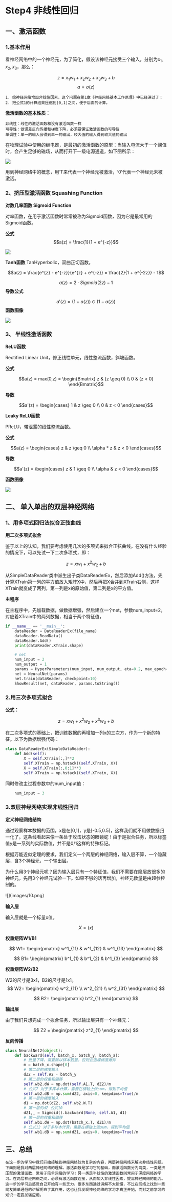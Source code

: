 # Step4 非线性回归
## 一、激活函数
### 1.基本作用

看神经网络中的一个神经元，为了简化，假设该神经元接受三个输入，分别为$x_1, x_2, x_3$，那么：

$$z=x_1 w_1 + x_2 w_2 + x_3 w_3 +b \tag{1}$$
$$a = \sigma(z) \tag{2}$$

    1. 给神经网络增加非线性因素，这个问题在第1章《神经网络基本工作原理》中已经讲过了；
    2. 把公式1的计算结果压缩到[0,1]之间，便于后面的计算。

**激活函数的基本性质：**

    非线性：线性的激活函数和没有激活函数一样
    可导性：做误差反向传播和梯度下降，必须要保证激活函数的可导性
    单调性：单一的输入会得到单一的输出，较大值的输入得到较大值的输出

在物理试验中使用的继电器，是最初的激活函数的原型：当输入电流大于一个阈值时，会产生足够的磁场，从而打开下一级电源通道，如下图所示：

![](images/6.png)

用到神经网络中的概念，用‘1’来代表一个神经元被激活，‘0’代表一个神经元未被激活。
### 2、挤压型激活函数 Squashing Function
**对数几率函数 Sigmoid Function**

对率函数，在用于激活函数时常常被称为Sigmoid函数，因为它是最常用的Sigmoid函数。

**公式**
$$a(z) = \frac{1}{1 + e^{-z}}$$


![](images/7.png)

**Tanh函数**
TanHyperbolic，双曲正切函数。

$$a(z) = \frac{e^{z} - e^{-z}}{e^{z} + e^{-z}} = \frac{2}{1 + e^{-2z}} - 1$$

$$a(z) = 2 \cdot Sigmoid(2z) - 1$$
**导数公式**

$$a'(z) = (1 + a(z)) \odot (1 - a(z))$$
**函数图像**

![](images/8.png)
### 3、 半线性激活函数
**ReLU函数**

Rectified Linear Unit，修正线性单元，线性整流函数，斜坡函数。

**公式**

$$a(z) = max(0,z) = \begin{Bmatrix} 
  z & (z \geq 0) \\ 
  0 & (z < 0) 
\end{Bmatrix}$$

**导数**

$$a'(z) = \begin{cases} 1 & z \geq 0 \\ 0 & z < 0 \end{cases}$$

**Leaky ReLU函数**

PReLU，带泄露的线性整流函数。

**公式**

$$a(z) = \begin{cases} z & z \geq 0 \\ \alpha * z & z < 0 \end{cases}$$

**导数**

$$a'(z) = \begin{cases} z & 1 \geq 0 \\ \alpha & z < 0 \end{cases}$$

**函数图像**

![](images/9.png)

## 二、 单入单出的双层神经网络
### 1、用多项式回归法拟合正弦曲线
**用二次多项式拟合**

鉴于以上的认知，我们要考虑使用几次的多项式来拟合正弦曲线。在没有什么经验的情况下，可以先试一下二次多项式，即：

$$z = x w_1 + x^2 w_2 + b \tag{5}$$

从SimpleDataReader类中派生出子类DataReaderEx，然后添加Add()方法，先计算XTrain第一列的平方值放入矩阵X中，然后再把X合并到XTrain右侧，这样XTrain就变成了两列，第一列是x的原始值，第二列是x的平方值。

**主程序**

在主程序中，先加载数据，做数据增强，然后建立一个net，参数num_input=2，对应着XTrain中的两列数据，相当于两个特征值，

```Python
if __name__ == '__main__':
    dataReader = DataReaderEx(file_name)
    dataReader.ReadData()
    dataReader.Add()
    print(dataReader.XTrain.shape)

    # net
    num_input = 2
    num_output = 1
    params = HyperParameters(num_input, num_output, eta=0.2, max_epoch=10000, batch_size=10, eps=0.005, net_type=NetType.Fitting)
    net = NeuralNet(params)
    net.train(dataReader, checkpoint=10)
    ShowResult(net, dataReader, params.toString())
```

### 2.**用三次多项式拟合**

**公式：**

$$z = x w_1 + x^2 w_2 + x^3 w_3 + b \tag{6}$$

在二次多项式的基础上，把训练数据的再增加一列x的三次方，作为一个新的特征。以下为数据增强代码：

```Python
class DataReaderEx(SimpleDataReader):
    def Add(self):
        X = self.XTrain[:,]**2
        self.XTrain = np.hstack((self.XTrain, X))
        X = self.XTrain[:,0:1]**3
        self.XTrain = np.hstack((self.XTrain, X))
```
同时修改主过程参数中的num_input值：

```Python
    num_input = 3
```

### 3.**双层神经网络实现非线性回归**

**定义神经网络结构**

通过观察样本数据的范围，x是在[0,1]，y是[-0.5,0.5]，这样我们就不用做数据归一化了。这条线看起来像一条处于攻击状态的眼镜蛇！由于是拟合任务，所以标签值y是一系列的实际数值，并不是0/1这样的特殊标记。

根据万能近似定理的要求，我们定义一个两层的神经网络，输入层不算，一个隐藏层，含3个神经元，一个输出层。

为什么用3个神经元呢？因为输入层只有一个特征值，我们不需要在隐层放很多的神经元，先用3个神经元试验一下。如果不够的话再增加，神经元数量是由超参控制的。

![](images/10.png）

**输入层**

输入层就是一个标量x值。

$$X = (x)$$

**权重矩阵W1/B1**

$$
W1=
\begin{pmatrix}
w^1_{11} & w^1_{12} & w^1_{13}
\end{pmatrix}
$$

$$
B1=
\begin{pmatrix}
b^1_{1} & b^1_{2} & b^1_{3} 
\end{pmatrix}
$$

**权重矩阵W2/B2**

W2的尺寸是3x1，B2的尺寸是1x1。
$$
W2=
\begin{pmatrix}
w^2_{11} \\
w^2_{21} \\
w^2_{31}
\end{pmatrix}
$$

$$
B2=
\begin{pmatrix}
b^2_{1}
\end{pmatrix}
$$

**输出层**

由于我们只想完成一个拟合任务，所以输出层只有一个神经元：

$$
Z2 = 
\begin{pmatrix}
    z^2_{1}
\end{pmatrix}
$$

**反向传播**
```Python
class NeuralNet2(object):
    def backward(self, batch_x, batch_y, batch_a):
        # 批量下降，需要除以样本数量，否则会造成梯度爆炸
        m = batch_x.shape[0]
        # 第二层的梯度输入 
        dZ2 = self.A2 - batch_y
        # 第二层的权重和偏移 
        self.wb2.dW = np.dot(self.A1.T, dZ2)/m 
        # 公式7 对于多样本计算，需要在横轴上做sum，得到平均值
        self.wb2.dB = np.sum(dZ2, axis=0, keepdims=True)/m 
        # 第一层的梯度输入 
        d1 = np.dot(dZ2, self.wb2.W.T) 
        # 第一层的dZ 公式10
        dZ1,_ = Sigmoid().backward(None, self.A1, d1)
        # 第一层的权重和偏移 
        self.wb1.dW = np.dot(batch_x.T, dZ1)/m
        # 公式12 对于多样本计算，需要在横轴上做sum，得到平均值
        self.wb1.dB = np.sum(dZ1, axis=0, keepdims=True)/m 
```

## 三、总结
    在这一步的学习中我们开始接触到神经网络较为复杂的内容，两层神经网络来解决非线性问题。下面则是我对两层神经网络的理解。激活函数是学习它的基础，而激活函数分为两类，一类是挤压型的激活函数，常用于简单网络的学习；另一类是半线性的激活函数则常用于深度网络的学习。在两层神经网络之间，必须有激活函数连接，从而加入非线性因素，提高神经网络的能力。
    这一步的学习后感觉自己开始有一些乏力，很多东西通过讲解不太能懂，不过在网络上找到一些网友简单通俗的讲解明白了其作用，这也让我发现神经网络的学习才真正开始，而对之前学习的知识一定要加强应用。


